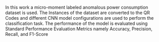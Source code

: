 In this work a micro-moment labeled anomalous power consumption dataset is used. The Instances of the dataset are converted to the QR Codes and different CNN model configurations are used to perform the classification task. The performance of the model is evaluated using Standard Performance Evaluation Metrics namely Accuracy, Precision, Recall, and F1-Score
